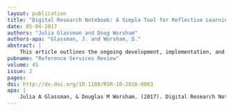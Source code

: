 ```yaml
---
layout: publication
title: "Digital Research Notebook: A Simple Tool for Reflective Learning"
date: 05-04-2017
authors: "Julia Glassman and Doug Worsham"
authors-apa: "Glassman, J. and Worsham, D."
abstract: |
    This article outlines the ongoing development, implementation, and evaluation of a digital research notebook designed to support hybrid and online approaches to information literacy development in one-shot, course-integrated, and full course instruction.
pubname: "Reference Services Review"
volume: 45
issue: 2
pages: 
doi: http://dx.doi.org/10.1108/RSR-10-2016-0063
apa: |
    Julia A Glassman, & Douglas M Worsham. (2017). Digital Research Notebook: A Simple Tool for Reflective Learning. Reference Services Review. https://doi.org/10.1108/RSR-10-2016-0063
---
```


